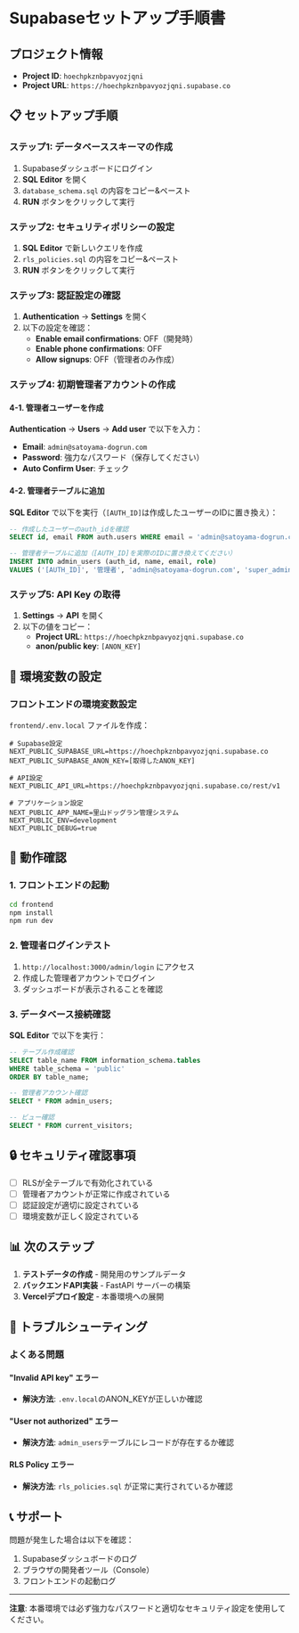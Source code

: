 # Supabaseセットアップ手順書

## プロジェクト情報
- **Project ID**: `hoechpkznbpavyozjqni`
- **Project URL**: `https://hoechpkznbpavyozjqni.supabase.co`

## 📋 セットアップ手順

### ステップ1: データベーススキーマの作成

1. Supabaseダッシュボードにログイン
2. **SQL Editor** を開く
3. `database_schema.sql` の内容をコピー&ペースト
4. **RUN** ボタンをクリックして実行

### ステップ2: セキュリティポリシーの設定

1. **SQL Editor** で新しいクエリを作成
2. `rls_policies.sql` の内容をコピー&ペースト  
3. **RUN** ボタンをクリックして実行

### ステップ3: 認証設定の確認

1. **Authentication** → **Settings** を開く
2. 以下の設定を確認：
   - **Enable email confirmations**: OFF（開発時）
   - **Enable phone confirmations**: OFF  
   - **Allow signups**: OFF（管理者のみ作成）

### ステップ4: 初期管理者アカウントの作成

#### 4-1. 管理者ユーザーを作成
**Authentication** → **Users** → **Add user** で以下を入力：
- **Email**: `admin@satoyama-dogrun.com`
- **Password**: 強力なパスワード（保存してください）
- **Auto Confirm User**: チェック

#### 4-2. 管理者テーブルに追加
**SQL Editor** で以下を実行（`[AUTH_ID]`は作成したユーザーのIDに置き換え）：

```sql
-- 作成したユーザーのauth_idを確認
SELECT id, email FROM auth.users WHERE email = 'admin@satoyama-dogrun.com';

-- 管理者テーブルに追加（[AUTH_ID]を実際のIDに置き換えてください）
INSERT INTO admin_users (auth_id, name, email, role) 
VALUES ('[AUTH_ID]', '管理者', 'admin@satoyama-dogrun.com', 'super_admin');
```

### ステップ5: API Key の取得

1. **Settings** → **API** を開く
2. 以下の値をコピー：
   - **Project URL**: `https://hoechpkznbpavyozjqni.supabase.co`
   - **anon/public key**: `[ANON_KEY]`

## 🔑 環境変数の設定

### フロントエンドの環境変数設定

`frontend/.env.local` ファイルを作成：

```env
# Supabase設定
NEXT_PUBLIC_SUPABASE_URL=https://hoechpkznbpavyozjqni.supabase.co
NEXT_PUBLIC_SUPABASE_ANON_KEY=[取得したANON_KEY]

# API設定
NEXT_PUBLIC_API_URL=https://hoechpkznbpavyozjqni.supabase.co/rest/v1

# アプリケーション設定
NEXT_PUBLIC_APP_NAME=里山ドッグラン管理システム
NEXT_PUBLIC_ENV=development
NEXT_PUBLIC_DEBUG=true
```

## 🧪 動作確認

### 1. フロントエンドの起動
```bash
cd frontend
npm install
npm run dev
```

### 2. 管理者ログインテスト
1. `http://localhost:3000/admin/login` にアクセス
2. 作成した管理者アカウントでログイン
3. ダッシュボードが表示されることを確認

### 3. データベース接続確認
**SQL Editor** で以下を実行：
```sql
-- テーブル作成確認
SELECT table_name FROM information_schema.tables 
WHERE table_schema = 'public' 
ORDER BY table_name;

-- 管理者アカウント確認
SELECT * FROM admin_users;

-- ビュー確認
SELECT * FROM current_visitors;
```

## 🔒 セキュリティ確認事項

- [ ] RLSが全テーブルで有効化されている
- [ ] 管理者アカウントが正常に作成されている  
- [ ] 認証設定が適切に設定されている
- [ ] 環境変数が正しく設定されている

## 📊 次のステップ

1. **テストデータの作成** - 開発用のサンプルデータ
2. **バックエンドAPI実装** - FastAPI サーバーの構築
3. **Vercelデプロイ設定** - 本番環境への展開

## 🔧 トラブルシューティング

### よくある問題

#### "Invalid API key" エラー
- **解決方法**: `.env.local`のANON_KEYが正しいか確認

#### "User not authorized" エラー  
- **解決方法**: `admin_users`テーブルにレコードが存在するか確認

#### RLS Policy エラー
- **解決方法**: `rls_policies.sql` が正常に実行されているか確認

## 📞 サポート

問題が発生した場合は以下を確認：
1. Supabaseダッシュボードのログ
2. ブラウザの開発者ツール（Console）
3. フロントエンドの起動ログ

---

**注意**: 本番環境では必ず強力なパスワードと適切なセキュリティ設定を使用してください。